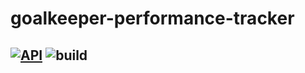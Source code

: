 # goalkeeper-performance-tracker
[![API](https://sonarcloud.io/api/project_badges/measure?project=amani215_goalkeeper-performance-tracker-api&metric=alert_status)](https://sonarcloud.io/summary/new_code?id=amani215_goalkeeper-performance-tracker-api) ![build](https://github.com/Amani215/goalkeeper-performance-tracker/actions/workflows/build.yml/badge.svg)
---
